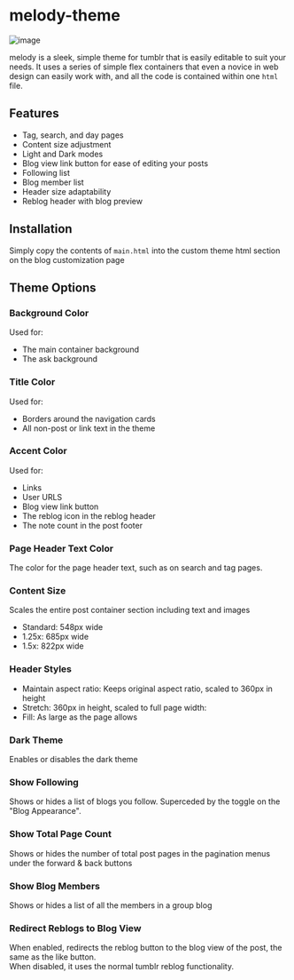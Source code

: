 # melody-theme
![image](https://user-images.githubusercontent.com/81981111/184049119-4c6059cf-f33f-43a4-950d-70b5f013f0a5.png)

melody is a sleek, simple theme for tumblr that is easily editable to suit your needs. It uses a series of simple flex containers that even a novice in web design can easily work with, and all the code is contained within one `html` file.

## Features
- Tag, search, and day pages
- Content size adjustment
- Light and Dark modes
- Blog view link button for ease of editing your posts
- Following list
- Blog member list
- Header size adaptability
- Reblog header with blog preview

## Installation
Simply copy the contents of `main.html` into the custom theme html section on the blog customization page

## Theme Options

### Background Color
Used for:
- The main container background
- The ask background

### Title Color
Used for:
- Borders around the navigation cards
- All non-post or link text in the theme

### Accent Color
Used for:
- Links
- User URLS
- Blog view link button
- The reblog icon in the reblog header
- The note count in the post footer

### Page Header Text Color
The color for the page header text, such as on search and tag pages.

### Content Size
Scales the entire post container section including text and images
- Standard: 548px wide
- 1.25x: 685px wide
- 1.5x: 822px wide

### Header Styles
- Maintain aspect ratio: Keeps original aspect ratio, scaled to 360px in height
- Stretch: 360px in height, scaled to full page width:
- Fill: As large as the page allows

### Dark Theme
Enables or disables the dark theme

### Show Following
Shows or hides a list of blogs you follow. Superceded by the toggle on the "Blog Appearance".

### Show Total Page Count
Shows or hides the number of total post pages in the pagination menus under the forward & back buttons

### Show Blog Members
Shows or hides a list of all the members in a group blog

### Redirect Reblogs to Blog View
When enabled, redirects the reblog button to the blog view of the post, the same as the like button. </br>
When disabled, it uses the normal tumblr reblog functionality.
